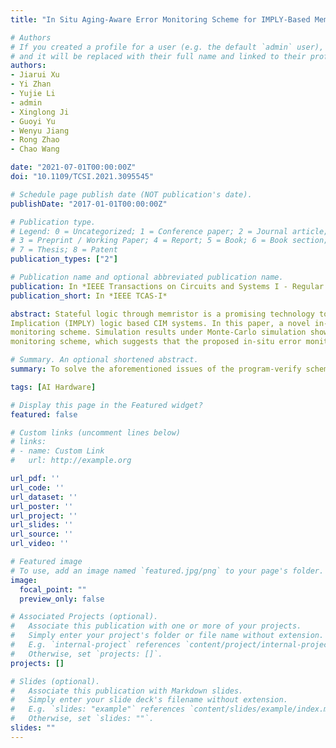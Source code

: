 ```yaml
---
title: "In Situ Aging-Aware Error Monitoring Scheme for IMPLY-Based Memristive Computing-in-Memory Systems"

# Authors
# If you created a profile for a user (e.g. the default `admin` user), write the username (folder name) here 
# and it will be replaced with their full name and linked to their profile.
authors:
- Jiarui Xu
- Yi Zhan
- Yujie Li
- admin
- Xinglong Ji
- Guoyi Yu
- Wenyu Jiang
- Rong Zhao
- Chao Wang

date: "2021-07-01T00:00:00Z"
doi: "10.1109/TCSI.2021.3095545"

# Schedule page publish date (NOT publication's date).
publishDate: "2017-01-01T00:00:00Z"

# Publication type.
# Legend: 0 = Uncategorized; 1 = Conference paper; 2 = Journal article;
# 3 = Preprint / Working Paper; 4 = Report; 5 = Book; 6 = Book section;
# 7 = Thesis; 8 = Patent
publication_types: ["2"]

# Publication name and optional abbreviated publication name.
publication: In *IEEE Transactions on Circuits and Systems I - Regular Paper*
publication_short: In *IEEE TCAS-I*

abstract: Stateful logic through memristor is a promising technology to build Computing-in-Memory (CIM) systems. However, aging-induced degradation of memristors’ threshold voltage imposes a major challenge to the reliability and guardbands estimation of memristive CIM systems, especially the Material
Implication (IMPLY) logic based CIM systems. In this paper, a novel in-situ aging-aware error monitoring scheme for memristor-based IMPLY logic is proposed. The proposed in-situ error monitoring scheme can achieve faster error detection speed and higher detection accuracy than the straightforward programverify
monitoring scheme. Simulation results under Monte-Carlo simulation show that the proposed monitoring scheme can effectively detect the major operation failures existing in IMPLY logic operations with a detection accuracy up to 99.95%. Moreover, a case study of error monitoring design of 4-bit IMPLY-based adder is carried out. The analysis result exhibits that the proposed in-situ monitoring scheme can achieve 75.2% improvement on the detection speed against the program-verify scheme. Further analysis on a convolution filter in VGG-11 based Binarized Neural Network shows that 74% improvement on the detection speed can also be achieved by using the proposed
monitoring scheme, which suggests that the proposed in-situ error monitoring scheme is an efficient solution to improve the reliability of IMPLY-based memristive CIM systems.

# Summary. An optional shortened abstract.
summary: To solve the aforementioned issues of the program-verify scheme, a novel in-situ error monitoring scheme for IMPLY-based memristive CIM systems is proposed in this paper.

tags: [AI Hardware]

# Display this page in the Featured widget?
featured: false

# Custom links (uncomment lines below)
# links:
# - name: Custom Link
#   url: http://example.org

url_pdf: ''
url_code: ''
url_dataset: ''
url_poster: ''
url_project: ''
url_slides: ''
url_source: ''
url_video: ''

# Featured image
# To use, add an image named `featured.jpg/png` to your page's folder. 
image:
  focal_point: ""
  preview_only: false

# Associated Projects (optional).
#   Associate this publication with one or more of your projects.
#   Simply enter your project's folder or file name without extension.
#   E.g. `internal-project` references `content/project/internal-project/index.md`.
#   Otherwise, set `projects: []`.
projects: []

# Slides (optional).
#   Associate this publication with Markdown slides.
#   Simply enter your slide deck's filename without extension.
#   E.g. `slides: "example"` references `content/slides/example/index.md`.
#   Otherwise, set `slides: ""`.
slides: ""
---
```

